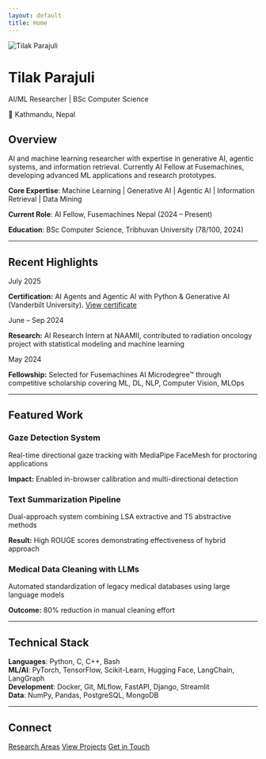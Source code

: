 ```yaml
---
layout: default
title: Home
---
```


<div class="home-hero">
    <div class="profile-section">
        <!-- <img src="/assets/images/profile.jpg" alt="Tilak Parajuli" class="profile-photo"> -->
        <img src="{{ '/assets/images/profile.jpg' | relative_url }}" alt="Tilak Parajuli" class="profile-photo">
        <div class="profile-info">
            <h1>Tilak Parajuli</h1>
            <p class="bio">AI/ML Researcher | BSc Computer Science</p>
            <p class="location">📍 Kathmandu, Nepal</p>
        </div>
    </div>
</div>

## Overview

AI and machine learning researcher with expertise in generative AI, agentic systems, and information retrieval. Currently AI Fellow at Fusemachines, developing advanced ML applications and research prototypes.

**Core Expertise**: Machine Learning | Generative AI | Agentic AI | Information Retrieval | Data Mining

**Current Role**: AI Fellow, Fusemachines Nepal (2024 – Present)

**Education**: BSc Computer Science, Tribhuvan University (78/100, 2024)

---

## Recent Highlights

<div class="news-section">
  <div class="news-item">
    <span class="news-date">July 2025</span>
    <p><strong>Certification:</strong> AI Agents and Agentic AI with Python & Generative AI (Vanderbilt University). <a href="https://www.coursera.org/account/accomplishments/records/KMGDUS3XLEDS" target="_blank" rel="noopener">View certificate</a></p>
  </div>
  <div class="news-item">
    <span class="news-date">June – Sep 2024</span>
    <p><strong>Research:</strong> AI Research Intern at NAAMII, contributed to radiation oncology project with statistical modeling and machine learning</p>
  </div>
  <div class="news-item">
    <span class="news-date">May 2024</span>
    <p><strong>Fellowship:</strong> Selected for Fusemachines AI Microdegree™ through competitive scholarship covering ML, DL, NLP, Computer Vision, MLOps</p>
  </div>
</div>

---

## Featured Work

<div class="featured-publications">
  <div class="publication-item">
    <h3>Gaze Detection System</h3>
    <p class="authors">Real-time directional gaze tracking with MediaPipe FaceMesh for proctoring applications</p>
    <p class="venue"><strong>Impact:</strong> Enabled in-browser calibration and multi-directional detection</p>
  </div>
  <div class="publication-item">
    <h3>Text Summarization Pipeline</h3>
    <p class="authors">Dual-approach system combining LSA extractive and T5 abstractive methods</p>
    <p class="venue"><strong>Result:</strong> High ROUGE scores demonstrating effectiveness of hybrid approach</p>
  </div>
  <div class="publication-item">
    <h3>Medical Data Cleaning with LLMs</h3>
    <p class="authors">Automated standardization of legacy medical databases using large language models</p>
    <p class="venue"><strong>Outcome:</strong> 80% reduction in manual cleaning effort</p>
  </div>
</div>

---

## Technical Stack

**Languages**: Python, C, C++, Bash  
**ML/AI**: PyTorch, TensorFlow, Scikit-Learn, Hugging Face, LangChain, LangGraph  
**Development**: Docker, Git, MLflow, FastAPI, Django, Streamlit  
**Data**: NumPy, Pandas, PostgreSQL, MongoDB

---

## Connect

<div class="action-buttons">
    <a href="{{ '/research' | relative_url }}" class="btn">Research Areas</a>
    <a href="{{ '/projects' | relative_url }}" class="btn">View Projects</a>
    <a href="{{ '/contact' | relative_url }}" class="btn btn-secondary">Get in Touch</a>
</div>
